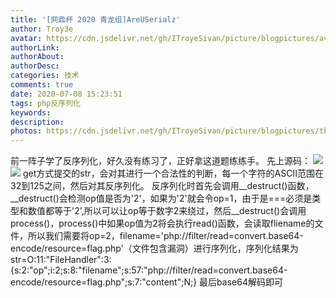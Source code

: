 ```yaml
---
title: '[网鼎杯 2020 青龙组]AreUSerialz'
author: Troy3e
avatar: https://cdn.jsdelivr.net/gh/ITroyeSivan/picture/blogpictures/avatar.jpg
authorLink: 
authorAbout: 
authorDesc: 
categories: 技术
comments: true
date: 2020-07-08 15:23:51
tags: php反序列化
keywords:
description:
photos: https://cdn.jsdelivr.net/gh/ITroyeSivan/picture/blogpictures/thumb-1920-556382.jpg
---
```

前一阵子学了反序列化，好久没有练习了，正好拿这道题练练手。
先上源码：
![](https://cdn.jsdelivr.net/gh/ITroyeSivan/picture/blogpictures/20200708204723.png)
![](https://cdn.jsdelivr.net/gh/ITroyeSivan/picture/blogpictures/20200708204952.png)
get方式提交的str，会对其进行一个合法性的判断，每一个字符的ASCII范围在32到125之间，然后对其反序列化。
反序列化时首先会调用__destruct()函数，__destruct()会检测op值是否为'2'，如果为'2'就会令op=1，由于是===必须是类型和数值都等于'2',所以可以让op等于数字2来绕过，然后__destruct()会调用process()，process()中如果op值为2将会执行read()函数，会读取fliename的文件，所以我们需要将op=2，filename='php://filter/read=convert.base64-encode/resource=flag.php'（文件包含漏洞）进行序列化，序列化结果为str=O:11:"FileHandler":3:{s:2:"op";i:2;s:8:"filename";s:57:"php://filter/read=convert.base64-encode/resource=flag.php";s:7:"content";N;}
最后base64解码即可

